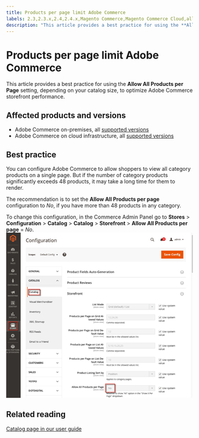 ```yaml
---
title: Products per page limit Adobe Commerce
labels: 2.3,2.3.x,2.4,2.4.x,Magento Commerce,Magento Commerce Cloud,allow all products,best practices,performance,products per page,Adobe Commerce,cloud infrastructure,on-premises
description: "This article provides a best practice for using the **Allow All Products per Page** setting, depending on your catalog size, to optimize Adobe Commerce storefront performance."
---
```


# Products per page limit Adobe Commerce

This article provides a best practice for using the **Allow All Products per Page** setting, depending on your catalog size, to optimize Adobe Commerce storefront performance.

## Affected products and versions

* Adobe Commerce on-premises, all [supported versions](https://magento.com/sites/default/files/magento-software-lifecycle-policy.pdf)
* Adobe Commerce on cloud infrastructure, all [supported versions](https://magento.com/sites/default/files/magento-software-lifecycle-policy.pdf)

## Best practice

You can configure Adobe Commerce to allow shoppers to view all category products on a single page. But if the number of category products significantly exceeds 48 products, it may take a long time for them to render.

The recommendation is to set the **Allow All Products per page** configuration to *No*, if you have more than 48 products in any category.

To change this configuration, in the Commerce Admin Panel go to **Stores** > **Configuration** > **Catalog** > **Catalog** > **Storefront** > **Allow All Products per page** = *No*.
![magento_allow_all_products_per_page_2.4.1.png](assets/magento_allow_all_products_per_page_2.4.1.png)

## Related reading

 [Catalog page in our user guide](https://docs.magento.com/user-guide/configuration/catalog/catalog.html) 